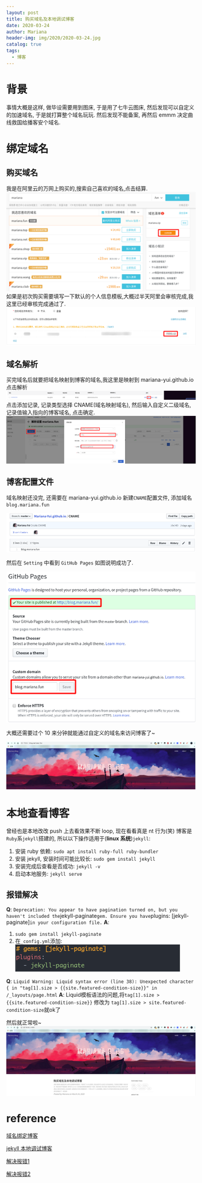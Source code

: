 ```yaml
---
layout: post
title: 购买域名及本地调试博客
date: 2020-03-24
author: Mariana
header-img: img/2020/2020-03-24.jpg
catalog: true
tags:
  - 博客
---
```


# 背景

事情大概是这样, 做毕设需要用到图床, 于是用了七牛云图床, 然后发现可以自定义的加速域名, 于是就打算整个域名玩玩. 然后发现不能备案, 再然后 emmm 决定曲线救国给播客安个域名.

# 绑定域名

## 购买域名

我是在阿里云的万网上购买的,搜索自己喜欢的域名,点击结算.
![结算](/img/2020-03-24-buy-domain/buy-domain-process1.png)
如果是初次购买需要填写一下默认的个人信息模板,大概过半天阿里会审核完成,我这里已经审核完成通过了.
![模板](/img/2020-03-24-buy-domain/buy-domain-process2.png)

## 域名解析

买完域名后就要把域名映射到博客的域名,我这里是映射到 mariana-yui.github.io
点击解析
![解析](/img/2020-03-24-buy-domain/buy-domain-process3.png)
点击添加记录, 记录类型选择 CNAME(域名映射域名), 然后输入自定义二级域名, 记录值输入指向的博客域名, 点击确定.
![记录](/img/2020-03-24-buy-domain/buy-domain-process4.png)

## 博客配置文件

域名映射还没完, 还需要在 mariana-yui.github.io 新建`CNAME`配置文件, 添加域名 `blog.mariana.fun`

![配置](/img/2020-03-24-buy-domain/buy-domain-process5.png)

然后在 `Setting` 中看到 `GitHub Pages` 如图说明成功了.

![git pages](/img/2020-03-24-buy-domain/buy-domain-process6.png)

大概还需要过个 10 来分钟就能通过自定义的域名来访问博客了~

![blog](/img/2020-03-24-buy-domain/buy-domain-process7.png)

# 本地查看博客

曾经也是本地改改 push 上去看效果不断 loop, 现在看看真是 nt 行为(笑)
博客是`Ruby`系`jekyll`搭建的, 所以以下操作适用于(**linux 系统**)`jekyll`:

1. 安装 ruby 依赖: `sudo apt install ruby-full ruby-bundler`
2. 安装 jekyll, 安装时间可能比较长: `sudo gem install jekyll`
3. 安装完成后查看是否成功: `jekyll -v`
4. 启动本地服务: `jekyll serve`

## 报错解决

**Q**: `Deprecation: You appear to have pagination turned on, but you haven't included the`jekyll-paginate`gem. Ensure you have`plugins: [jekyll-paginate]`in your configuration file.`
**A**: 

1. `sudo gem install jekyll-paginate`
2. 在`_config.yml`添加:
   ![解决报错](/img/2020-03-24-buy-domain/solve-error.png)

**Q**: `Liquid Warning: Liquid syntax error (line 38): Unexpected character { in "tag[1].size > {{site.featured-condition-size}}" in /_layouts/page.html`
**A**: Liquid模板语法的问题,将`tag[1].size > {{site.featured-condition-size}}` 修改为 `tag[1].size > site.featured-condition-size`就ok了

然后就正常啦~
![blog](/img/2020-03-24-buy-domain/buy-domain-process8.png)

# reference

[域名绑定博客](https://blog.csdn.net/Maple_ROSI/article/details/79629531)

[jekyll 本地调试博客](https://blog.csdn.net/yaakire/article/details/78932528?depth_1-utm_source=distribute.pc_relevant.none-task&utm_source=distribute.pc_relevant.none-task)

[解决报错1](https://github.com/ValchanOficial/valchan/issues/1)

[解决报错2](https://github.com/Huxpro/huxpro.github.io/issues/105)